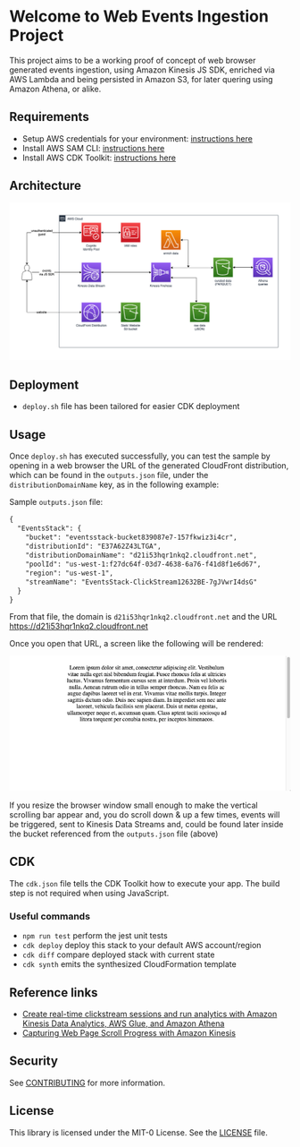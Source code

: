 # Welcome to Web Events Ingestion Project

This project aims to be a working proof of concept of web browser generated events ingestion, using Amazon Kinesis JS SDK, enriched via AWS Lambda and being persisted in Amazon S3, for later quering using Amazon Athena, or alike.

## Requirements

* Setup AWS credentials for your environment: [instructions here](https://docs.aws.amazon.com/cli/latest/userguide/cli-configure-files.html)
* Install AWS SAM CLI: [instructions here](https://docs.aws.amazon.com/serverless-application-model/latest/developerguide/install-sam-cli.html)
* Install AWS CDK Toolkit: [instructions here](https://docs.aws.amazon.com/cdk/v2/guide/cli.html)

## Architecture

![Architecture Diagram](assets/arch.png)

## Deployment

* `deploy.sh` file has been tailored for easier CDK deployment

## Usage 

Once `deploy.sh` has executed successfully, you can test the sample by opening in a web browser the URL of the generated CloudFront distribution, which can be found in the `outputs.json` file, under the `distributionDomainName` key, as in the following example:

Sample `outputs.json` file:

```
{
  "EventsStack": {
    "bucket": "eventsstack-bucket839087e7-157fkwiz3i4cr",
    "distributionId": "E37A62Z43LTGA",
    "distributionDomainName": "d21i53hqr1nkq2.cloudfront.net",
    "poolId": "us-west-1:f27dc64f-03d7-4638-6a76-f41d8f1e6d67",
    "region": "us-west-1",
    "streamName": "EventsStack-ClickStream12632BE-7gJVwrI4dsG"
  }
}
```

From that file, the domain is `d21i53hqr1nkq2.cloudfront.net` and the URL https://d21i53hqr1nkq2.cloudfront.net

Once you open that URL, a screen like the following will be rendered:

![Web Screenshot](assets/doc/usage-screenshot-1.png)

If you resize the browser window small enough to make the vertical scrolling bar appear and, you do scroll down & up a few times, events will be triggered, sent to Kinesis Data Streams and, could be found later inside the bucket referenced from the `outputs.json` file (above)

## CDK

The `cdk.json` file tells the CDK Toolkit how to execute your app. The build step is not required when using JavaScript.

### Useful commands

* `npm run test`         perform the jest unit tests
* `cdk deploy`           deploy this stack to your default AWS account/region
* `cdk diff`             compare deployed stack with current state
* `cdk synth`            emits the synthesized CloudFormation template

## Reference links
- [Create real-time clickstream sessions and run analytics with Amazon Kinesis Data Analytics, AWS Glue, and Amazon Athena](https://aws.amazon.com/blogs/big-data/create-real-time-clickstream-sessions-and-run-analytics-with-amazon-kinesis-data-analytics-aws-glue-and-amazon-athena/)
- [Capturing Web Page Scroll Progress with Amazon Kinesis](https://docs.aws.amazon.com/sdk-for-javascript/v2/developer-guide/kinesis-examples-capturing-page-scrolling.html)

## Security

See [CONTRIBUTING](CONTRIBUTING.md#security-issue-notifications) for more information.

## License

This library is licensed under the MIT-0 License. See the [LICENSE](LICENSE) file.